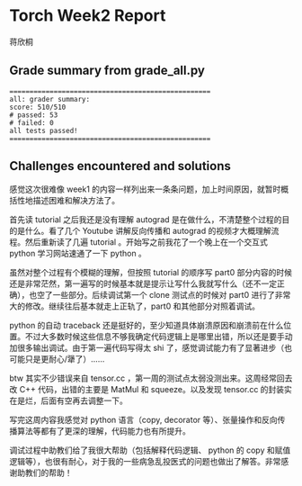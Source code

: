 # Torch Week2 Report
蒋欣桐

## Grade summary from grade_all.py
```
==================================================
all: grader summary:
score: 510/510
# passed: 53
# failed: 0
all tests passed!
==================================================
```

## Challenges encountered and solutions

感觉这次很难像 week1 的内容一样列出来一条条问题，加上时间原因，就暂时概括性地描述困难和解决方法了。  

首先读 tutorial 之后我还是没有理解 autograd 是在做什么，不清楚整个过程的目的是什么。看了几个 Youtube 讲解反向传播和 autograd 的视频才大概理解流程。然后重新读了几遍 tutorial 。开始写之前我花了一个晚上在一个交互式 python 学习网站速通了一下 python 。  

虽然对整个过程有个模糊的理解，但按照 tutorial 的顺序写 part0 部分内容的时候还是非常茫然，第一遍写的时候基本就是提示让写什么我就写什么（还不一定正确），也空了一些部分。后续调试第一个 clone 测试点的时候对 part0 进行了非常大的修改。继续往后基本就走上正轨了，part0 和其他部分对照着调试。

python 的自动 traceback 还是挺好的，至少知道具体崩溃原因和崩溃前在什么位置。不过大多数时候这些信息不够我确定代码逻辑上是哪里出错，所以还是要手动加很多输出调试。由于第一遍代码写得太 shi 了，感觉调试能力有了显著进步（也可能只是更耐心/犟了）……

btw 其实不少错误来自 tensor.cc ，第一周的测试点太弱没测出来。这周经常回去改 C++ 代码，出错的主要是 MatMul 和 squeeze。以及发现 tensor.cc 的封装实在是烂，后面有空再去调整一下。

写完这周内容我感觉对 python 语言（copy, decorator 等）、张量操作和反向传播算法等都有了更深的理解，代码能力也有所提升。

调试过程中助教们给了我很大帮助（包括解释代码逻辑、 python 的 copy 和赋值逻辑等），也很有耐心，对于我的一些病急乱投医式的问题也做出了解答。非常感谢助教们的帮助！